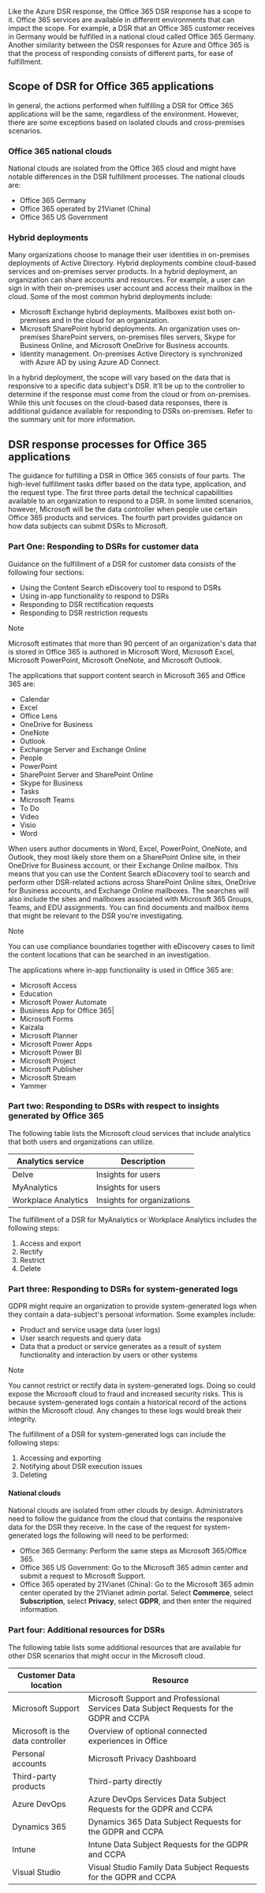 Like the Azure DSR response, the Office 365 DSR response has a scope to it. Office 365 services are available in different environments that can impact the scope. For example, a DSR that an Office 365 customer receives in Germany would be fulfilled in a national cloud called Office 365 Germany. Another similarity between the DSR responses for Azure and Office 365 is that the process of responding consists of different parts, for ease of fulfillment. 

## Scope of DSR for Office 365 applications

In general, the actions performed when fulfilling a DSR for Office 365 applications will be the same, regardless of the environment. However, there are some exceptions based on isolated clouds and cross-premises scenarios. 

### Office 365 national clouds

National clouds are isolated from the Office 365 cloud and might have notable differences in the DSR fulfillment processes. The national clouds are:

- Office 365 Germany
- Office 365 operated by 21Vianet (China)
- Office 365 US Government

### Hybrid deployments

Many organizations choose to manage their user identities in on-premises deployments of Active Directory. Hybrid deployments combine cloud-based services and on-premises server products. In a hybrid deployment, an organization can share accounts and resources. For example, a user can sign in with their on-premises user account and access their mailbox in the cloud. Some of the most common hybrid deployments include<!--Richard, please review edits below. Also, the third bullet, identity management doesn’t match the list type - could you reword to match the “hybrid deployment type” list?-->:

- Microsoft Exchange hybrid deployments. Mailboxes exist both on-premises and in the cloud for an organization.
- Microsoft SharePoint hybrid deployments. An organization uses on-premises SharePoint servers, on-premises files servers, Skype for Business Online, and  Microsoft OneDrive for Business accounts.
- Identity management. On-premises Active Directory is synchronized with Azure AD by using Azure AD Connect.

In a hybrid deployment, the scope will vary based on the data that is responsive to a specific data subject's DSR. It’ll be up to the controller to determine if the response must come from the cloud or from on-premises. While this unit focuses on the cloud-based data responses, there is additional guidance available for responding to DSRs on-premises. Refer to the summary unit for more information. 

## DSR response processes for Office 365 applications

The guidance for fulfilling a DSR in Office 365 consists of four parts. The high-level fulfillment tasks differ based on the data type, application, and the request type. The first three parts detail the technical capabilities available to an organization to respond to a DSR. In some limited scenarios, however, Microsoft will be the data controller when people use certain Office 365 products and services. The fourth part provides guidance on how data subjects can submit DSRs to Microsoft.


### Part One: Responding to DSRs for customer data

Guidance on the fulfillment of a DSR for customer data consists of the following four sections:

- Using the Content Search eDiscovery tool to respond to DSRs
- Using in-app functionality to respond to DSRs
- Responding to DSR rectification requests
- Responding to DSR restriction requests

> [!NOTE]
> Microsoft estimates that more than 90 percent of an organization's data that is stored in Office 365 is authored in Microsoft Word, Microsoft Excel, Microsoft PowerPoint, Microsoft OneNote, and Microsoft Outlook.

The applications that support content search in Microsoft 365 and Office 365 are:

- Calendar
- Excel
- Office Lens
- OneDrive for Business
- OneNote
- Outlook
- Exchange Server and Exchange Online
- People
- PowerPoint
- SharePoint Server and SharePoint Online
- Skype for Business
- Tasks
- Microsoft Teams
- To Do
- Video
- Visio
- Word

When users author documents in Word, Excel, PowerPoint, OneNote, and Outlook, they most likely store them on a SharePoint Online site, in their OneDrive for Business account, or their Exchange Online mailbox. This means that you can use the Content Search eDiscovery tool to search and perform other DSR-related actions across SharePoint Online sites, OneDrive for Business accounts, and Exchange Online mailboxes. The searches will also include the sites and mailboxes associated with Microsoft 365 Groups, Teams, and EDU assignments. You can find documents and mailbox items that might be relevant to the DSR you're investigating.

> [!NOTE]
> You can use compliance boundaries together with eDiscovery cases to limit the content locations that can be searched in an investigation.

The applications where in-app functionality is used in Office 365 are:

- Microsoft Access
- Education
- Microsoft Power Automate <!--Richard please validate - (Microsoft Flow was renamed to Power Automate in November 2019.)-->
- Business App for Office 365|
- Microsoft Forms
- Kaizala
- Microsoft Planner
- Microsoft Power Apps
- Microsoft Power BI
- Microsoft Project
- Microsoft Publisher
- Microsoft Stream
- Yammer

### Part two: Responding to DSRs with respect to insights generated by Office 365

The following table lists the Microsoft cloud services that include analytics that both users and organizations can utilize.

|Analytics service|Description|
|------|------|
|Delve|Insights for users|
|MyAnalytics|Insights for users|
|Workplace Analytics|Insights for organizations|

The fulfillment of a DSR for MyAnalytics or Workplace Analytics includes the following steps:

1. Access and export
2. Rectify
3. Restrict
4. Delete

### Part three: Responding to DSRs for system-generated logs
GDPR might require an organization to provide system-generated logs when they contain a data-subject's personal information.  Some examples include:

- Product and service usage data (user logs)
- User search requests and query data
- Data that a product or service generates as a result of system functionality and interaction by users or other systems

> [!NOTE]
> You cannot restrict or rectify data in system-generated logs. Doing so could expose the Microsoft cloud to fraud and increased security risks. This is because system-generated logs contain a historical record of the actions within the Microsoft cloud. Any changes to these logs would break their integrity. 

The fulfillment of a DSR for system-generated logs can include the following steps:

1. Accessing and exporting
2. Notifying about DSR execution issues
3. Deleting

#### National clouds

National clouds are isolated from other clouds by design. Administrators need to follow the guidance from the cloud that contains the responsive data for the DSR they receive. In the case of the request for system-generated logs the following will need to be performed:

- Office 365 Germany: <!--Richard, if not too long, could you add the steps here again for easier access?-->Perform the same steps as Microsoft 365/Office 365.
- Office 365 US Government: Go to the Microsoft 365 admin center and submit a request to Microsoft Support.
- Office 365 operated by 21Vianet (China): Go to the Microsoft 365 admin center operated by the 21Vianet admin portal. Select **Commerce**, select **Subscription**, select **Privacy**, select **GDPR**, and then enter the required information.

### Part four: Additional resources for DSRs

The following table lists some additional resources that are available for other DSR scenarios that might occur in the Microsoft cloud.<!--Richard, this table is a bit unclear. Are the “Resources” a mix of URLs and generic information? Could we make this less specific and provide a generic paragraph instead? -->

|Customer Data location|Resource|
|---|---|
|Microsoft Support|Microsoft Support and Professional Services Data Subject Requests for the GDPR and CCPA|
|Microsoft is the data controller|Overview of optional connected experiences in Office|
|Personal accounts|Microsoft Privacy Dashboard|
|Third-party products|Third-party directly|
|Azure DevOps|Azure DevOps Services Data Subject Requests for the GDPR and CCPA|
|Dynamics 365|Dynamics 365 Data Subject Requests for the GDPR and CCPA|
|Intune|Intune Data Subject Requests for the GDPR and CCPA|
|Visual Studio|Visual Studio Family Data Subject Requests for the GDPR and CCPA|
